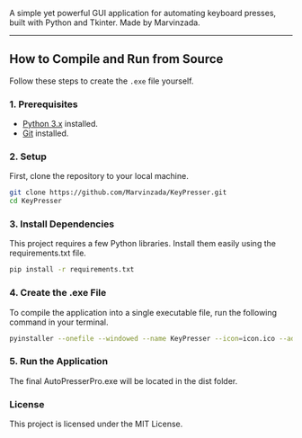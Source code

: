 A simple yet powerful GUI application for automating keyboard presses, built with Python and Tkinter. Made by Marvinzada.

---

## How to Compile and Run from Source

Follow these steps to create the `.exe` file yourself.

### 1. Prerequisites

- [Python 3.x](https://www.python.org/downloads/) installed.
- [Git](https://git-scm.com/downloads/) installed.

### 2. Setup

First, clone the repository to your local machine.

```bash
git clone https://github.com/Marvinzada/KeyPresser.git
cd KeyPresser
```

### 3. Install Dependencies
This project requires a few Python libraries. Install them easily using the requirements.txt file.

```bash
pip install -r requirements.txt
```

### 4. Create the .exe File
To compile the application into a single executable file, run the following command in your terminal.

```bash
pyinstaller --onefile --windowed --name KeyPresser --icon=icon.ico --add-data "github_logo.png;." --add-data "icon.ico;." kpresser.py
```

### 5. Run the Application
The final AutoPresserPro.exe will be located in the dist folder.


### License
This project is licensed under the MIT License.
